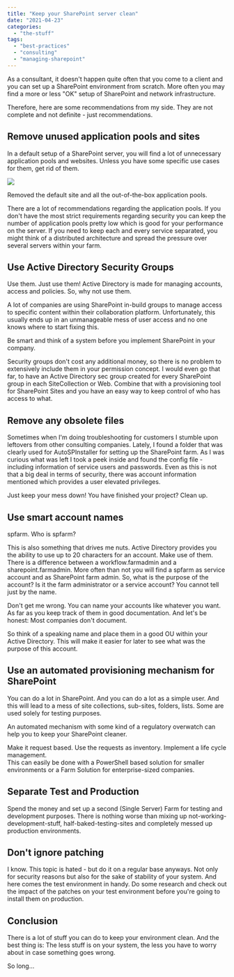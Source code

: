 ```yaml
---
title: "Keep your SharePoint server clean"
date: "2021-04-23"
categories: 
  - "the-stuff"
tags: 
  - "best-practices"
  - "consulting"
  - "managing-sharepoint"
---
```


As a consultant, it doesn't happen quite often that you come to a client and you can set up a SharePoint environment from scratch. More often you may find a more or less "OK" setup of SharePoint and network infrastructure.

Therefore, here are some recommendations from my side. They are not complete and not definite - just recommendations.

## Remove unused application pools and sites

In a default setup of a SharePoint server, you will find a lot of unnecessary application pools and websites. Unless you have some specific use cases for them, get rid of them.

![](images/article.keepyoursharepointserverclean-1024x333.png)

Removed the default site and all the out-of-the-box application pools.

There are a lot of recommendations regarding the application pools. If you don't have the most strict requirements regarding security you can keep the number of application pools pretty low which is good for your performance on the server. If you need to keep each and every service separated, you might think of a distributed architecture and spread the pressure over several servers within your farm.

## Use Active Directory Security Groups

Use them. Just use them! Active Directory is made for managing accounts, access and policies. So, why not use them.

A lot of companies are using SharePoint in-build groups to manage access to specific content within their collaboration platform. Unfortunately, this usually ends up in an unmanageable mess of user access and no one knows where to start fixing this.

Be smart and think of a system before you implement SharePoint in your company.

Security groups don't cost any additional money, so there is no problem to extensively include them in your permission concept. I would even go that far, to have an Active Directory sec group created for every SharePoint group in each SiteCollection or Web. Combine that with a provisioning tool for SharePoint Sites and you have an easy way to keep control of who has access to what.

## Remove any obsolete files

Sometimes when I'm doing troubleshooting for customers I stumble upon leftovers from other consulting companies. Lately, I found a folder that was clearly used for AutoSPInstaller for setting up the SharePoint farm. As I was curious what was left I took a peek inside and found the config file - including information of service users and passwords. Even as this is not that a big deal in terms of security, there was account information mentioned which provides a user elevated privileges.

Just keep your mess down! You have finished your project? Clean up.

## Use smart account names

spfarm. Who is spfarm?

This is also something that drives me nuts. Active Directory provides you the ability to use up to 20 characters for an account. Make use of them. There is a difference between a workflow.farmadmin and a sharepoint.farmadmin. More often than not you will find a spfarm as service account and as SharePoint farm admin. So, what is the purpose of the account? Is it the farm administrator or a service account? You cannot tell just by the name.

Don't get me wrong. You can name your accounts like whatever you want. As far as you keep track of them in good documentation. And let's be honest: Most companies don't document.

So think of a speaking name and place them in a good OU within your Active Directory. This will make it easier for later to see what was the purpose of this account.

## Use an automated provisioning mechanism for SharePoint

You can do a lot in SharePoint. And you can do a lot as a simple user. And this will lead to a mess of site collections, sub-sites, folders, lists. Some are used solely for testing purposes.

An automated mechanism with some kind of a regulatory overwatch can help you to keep your SharePoint cleaner.

Make it request based. Use the requests as inventory. Implement a life cycle management.  
This can easily be done with a PowerShell based solution for smaller environments or a Farm Solution for enterprise-sized companies.

## Separate Test and Production

Spend the money and set up a second (Single Server) Farm for testing and development purposes. There is nothing worse than mixing up not-working-development-stuff, half-baked-testing-sites and completely messed up production environments.

## Don't ignore patching

I know. This topic is hated - but do it on a regular base anyways. Not only for security reasons but also for the sake of stability of your system. And here comes the test environment in handy. Do some research and check out the impact of the patches on your test environment before you're going to install them on production.

## Conclusion

There is a lot of stuff you can do to keep your environment clean. And the best thing is: The less stuff is on your system, the less you have to worry about in case something goes wrong.

So long...
